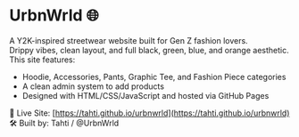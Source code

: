 # UrbnWrld 🌐

A Y2K-inspired streetwear website built for Gen Z fashion lovers.  
Drippy vibes, clean layout, and full black, green, blue, and orange aesthetic.  
This site features:
- Hoodie, Accessories, Pants, Graphic Tee, and Fashion Piece categories
- A clean admin system to add products
- Designed with HTML/CSS/JavaScript and hosted via GitHub Pages

👀 Live Site: [https://tahti.github.io/urbnwrld](https://tahti.github.io/urbnwrld)
🛠️ Built by: Tahti / @UrbnWrld
